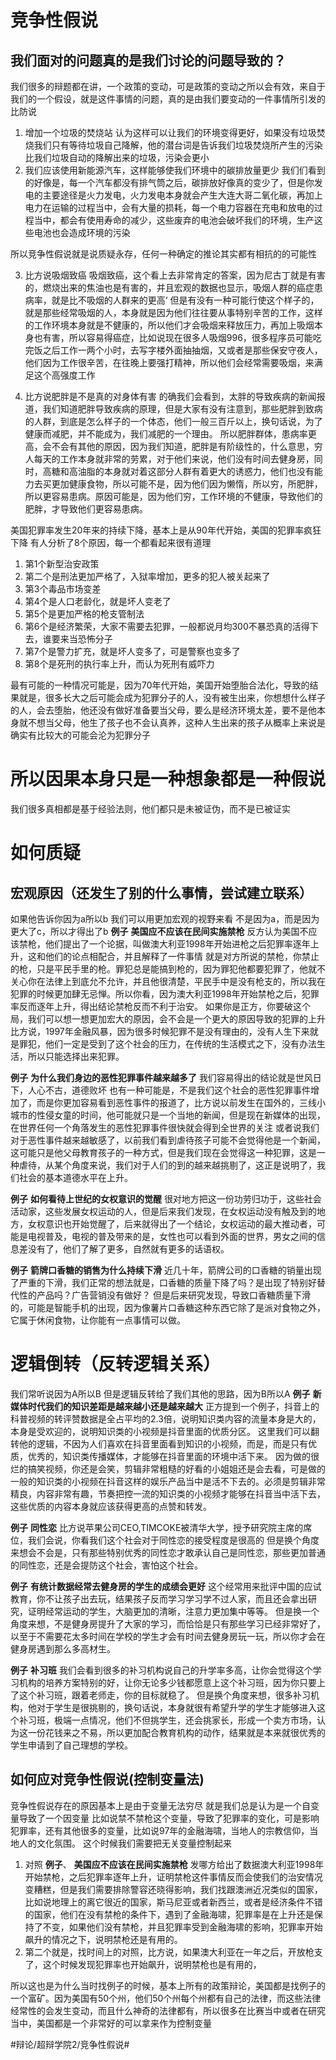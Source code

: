 # 竞争性假说
## 我们面对的问题真的是我们讨论的问题导致的？
我们很多的辩题都在讲，一个政策的变动，可是政策的变动之所以会有效，来自于我们的一个假设，就是这件事情的问题，真的是由我们要变动的一件事情所引发的
比防说
1. 增加一个垃圾的焚烧站
认为这样可以让我们的环境变得更好，如果没有垃圾焚烧我们只有等待垃圾自己降解，他的潜台词是告诉我们垃圾焚烧所产生的污染比我们垃圾自动的降解出来的垃圾，污染会更小
2. 我们应该使用新能源汽车，这样能够使我们环境中的碳排放量更少
我们们看到的好像是，每一个汽车都没有排气筒之后，碳排放好像真的变少了，但是你发电的主要途径是火力发电，火力发电本身就会产生大连大哥二氧化碳，再加上电力在运输的过程当中，会有大量的损耗，每一个电力容器在充电和放电的过程当中，都会有使用寿命的减少，这些废弃的电池会破坏我们的环境，生产这些电池也会造成环境的污染

所以竞争性假说就是说质疑永存，任何一种确定的推论其实都有相抗的的可能性

3. 比方说吸烟致癌
吸烟致癌，这个看上去非常肯定的答案，因为尼古丁就是有害的，燃烧出来的焦油也是有害的，并且宏观的数据也显示，吸烟人群的癌症患病率，就是比不吸烟的人群来的更高‘
但是有没有一种可能行使这个样子的，就是那些经常吸烟的人，本身就是因为他们往往要从事特别辛苦的工作，这样的工作环境本身就是不健康的，所以他们才会吸烟来释放压力，再加上吸烟本身也有害，所以容易得癌症，比如说现在很多人吸烟996，很多程序员可能吃完饭之后工作一两个小时，去写字楼外面抽抽烟，又或者是那些保安守夜人，他们因为工作很辛苦，在往晚上要强打精神，所以他们会经常需要吸烟，来满足这个高强度工作

4. 比方说肥胖是不是真的对身体有害
的确我们会看到，太胖的导致疾病的新闻报道，我们知道肥胖导致疾病的原理，但是大家有没有注意到，那些肥胖到致病的人群，到底是怎么样子的一个体态，他们一般三百斤以上，换句话说，为了健康而减肥，并不能成为，我们减肥的一个理由。
所以肥胖群体，患病率更高，会不会有其他的原因，因为我们知道，肥胖是有阶级性的，什么意思，穷人每天的工作本身就非常的劳累，对于他们来说，他们没有时间去健身房，同时，高糖和高油脂的本身就对着这部分人群有着更大的诱惑力，他们也没有能力去买更加健康食物，所以可能不是，因为他们因为懒惰，所以穷，所肥胖，所以更容易患病。原因可能是，因为他们穷，工作环境的不健康，导致他们的肥胖，才导致他们更容易患病。


美国犯罪率发生20年来的持续下降，基本上是从90年代开始，美国的犯罪率疯狂下降
有人分析了8个原因，每一个都看起来很有道理
1. 第1个新型治安政策
2. 第二个是刑法更加严格了，入狱率增加，更多的犯人被关起来了
3. 第3个毒品市场变差
4. 第4个是人口老龄化，就是坏人变老了
5. 第5个是更加严格的枪支管制法
6. 第6个是经济繁荣，大家不需要去犯罪，一般都说月均300不暴恐真的活得下去，谁要来当恐怖分子
7. 第7个是警力扩充，就是坏人变多了，可是警察也变多了
8. 第8个是死刑的执行率上升，而认为死刑有威吓力

最有可能的一种情况可能是，因为70年代开始，美国开始堕胎合法化，导致的结果就是，很多长大之后可能会成为犯罪分子的人，没有被生出来，你想想什么样子的人，会去堕胎，他还没有做好准备要当父母，要么是经济环境太差，要不是他本身就不想当父母，他生了孩子也不会认真养，这种人生出来的孩子从概率上来说是确实有比较大的可能会沦为犯罪分子

# 所以因果本身只是一种想象都是一种假说
我们很多真相都是基于经验法则，他们都只是未被证伪，而不是已被证实

# 如何质疑
## 宏观原因（还发生了别的什么事情，尝试建立联系）
如果他告诉你因为a所以b
我们可以用更加宏观的视野来看
不是因为a，而是因为更大了c，所以才得出了b
**例子**
**美国应不应该在民间实施禁枪**
反方认为美国不应该禁枪，他们提出了一个论据，叫做澳大利亚1998年开始进枪之后犯罪率逐年上升，这和他们的论点相配合，并且解释了一件事情
就是对方所说的禁枪，你禁止的枪，只是平民手里的枪。罪犯总是能搞到枪的，因为罪犯他都要犯罪了，他就不关心你在法律上到底允不允许，并且他很清楚，平民手中是没有枪支的，所以我在犯罪的时候更加肆无忌惮。所以你看，因为澳大利亚1998年开始禁枪之后，犯罪率反而逐年上升，得出结论禁枪反而不利于治安。
如果你是正方，你要破这个局，我们可以想一想更加宏大的原因，会不会是一个更大的原因导致的犯罪的上升
比方说，1997年金融风暴，因为很多时候犯罪不是没有理由的，没有人生下来就是罪犯，他们一定是受到了这个社会的压力，在传统的生活模式之下，没有办法生活，所以只能选择出来犯罪。

**例子**
**为什么我们身边的恶性犯罪事件越来越多了**
我们容易得出的结论就是世风日下，人心不古，道德败坏
也有一种可能是，不是我们这个社会的恶性犯罪事件增加了，而是你更加容易看到恶性事件的报道了，比方说以前发生在国外的，三线小城市的性侵女童的时间，他可能就只是一个当地的新闻，但是现在新媒体的出现，在世界任何一个角落发生的恶性犯罪事件很快就会得到全世界的关注
或者说我们对于恶性事件越来越敏感了，以前我们看到虐待孩子可能不会觉得他是一个新闻，这可能只是他父母教育孩子的一种方式，但是我们现在会觉得这一种犯罪，这是一种虐待，从某个角度来说，我们对于人们的到的越来越挑剔了，这正是说明了，我们社会的基本道德水平在上升。

**例子**
**如何看待上世纪的女权意识的觉醒**
很对地方把这一份功劳归功于，这些社会活动家，这些发展女权运动的人，但是后来我们发现，在女权运动没有触及到的地方，女权意识也开始觉醒了，后来就得出了一个结论，女权运动的最大推动者，可能是电视普及，电视的普及带来的是，女性也可以看到外面的世界，男女之间的信息差没有了，他们了解了更多，自然就有更多的话语权。

**例子**
**箭牌口香糖的销售为什么持续下滑**
近几十年，箭牌公司的口香糖的销量出现了严重的下滑，我们正常的想法就是，口香糖的质量下降了吗？是出现了特别好替代性的产品吗？广告营销没有做好？
但是后来研究发现，导致口香糖质量下滑的，可能是智能手机的出现，因为像薯片口香糖这种东西它除了是派对食物之外，它属于休闲食物，让你能有一点事情可以做。


# 逻辑倒转（反转逻辑关系）
我们常听说因为A所以B
但是逻辑反转给了我们其他的思路，因为B所以A
**例子**
**新媒体时代我们的知识差距是越来越小还是越来越大**
正方提到一个例子，抖音上的科普视频的转评赞数据是全占平均的2.3倍，说明知识类内容的流量本身是大的，本身是受欢迎的，说明知识类的小视频是抖音里面的优质分区。
这里我们可以翻转他的逻辑，不因为人们喜欢在抖音里面看到知识的小视频，而是，而是只有优质，优秀的，知识类传播媒体，才能够在抖音里面的环境中活下来。
因为做的很烂的搞笑视频，你还是会笑，剪辑非常粗糙的好看的小姐姐还是会去看，可是做的一般的知识类的小视频在抖音这样的娱乐产品当中是活不下去的。必须是剪辑非常精良，内容非常有趣，节奏把控一流的知识类的小视频才能够在抖音当中活下去，这些优质的内容本身就应该获得更高的点赞和转发。

**例子**
**同性恋**
比方说苹果公司CEO,TIMCOKE被清华大学，授予研究院主席的席位，我们会说，你看我们这个社会对于同性恋的接受程度是很高的
但是换个角度来想会不会是，只有那些特别优秀的同性恋才敢承认自己是同性恋，那些更加普通的同性恋，还是会提防这个社会，害怕这个社会。

**例子**
**有统计数据经常去健身房的学生的成绩会更好**
这个经常用来批评中国的应试教育，你不让孩子出去玩，结果孩子反而学习学习学不过人家，而且还会拿出研究，证明经常运动的学生，大脑更加的清晰，注意力更加集中等等。
但是换一个角度来想，不是健身房提升了大家的学习，而恰恰是只有那些学习已经非常好了，以至于不需要花太多时间在学校的学生才会有时间去健身房玩一玩，所以你才会在健身房遇到那么多高材生。

**例子**
**补习班**
我们会看到很多的补习机构说自己的升学率多高，让你会觉得这个学习机构的培养方案特别的好，让你无论多少钱都愿意上这个补习班，因为你只要上了这个补习班，跟着老师走，你的目标就稳了。
但是换个角度来想，很多补习机构，他对于学生是很挑剔的，换句话说，本身就很有希望升学的学生才能够进入这个补习班，极端一点情况，他们不但挑学生，还会挑家长，形成一个卖方市场，认为这一份花钱来之不易，所以更加配合教育机构的动作，结果就是本来就很优秀的学生申请到了自己理想的学校。

## 如何应对竞争性假说(控制变量法)
竞争性假说存在的原因基本上是由于变量无法穷尽
就是我们总是认为是一个自变量导致了一个因变量
比如说禁不禁枪这个变量，导致了犯罪率的变化，可是影响犯罪率，还有其他很多的变量，比如说97年的金融海啸，当地人的宗教信仰，当地人的文化氛围。
这个时候我们需要把无关变量控制起来
1. 对照
**例子**、
**美国应不应该在民间实施禁枪**
发哪方给出了数据澳大利亚1998年开始禁枪，之后犯罪率逐年上升，证明禁枪这件事情反而会使我们的治安情况变糟糕，但是我们需要排除警容还晓得影响，我们找跟澳洲近况类似的国家，比如说地理上的离它很近的国家，斯马尼亚或者新西兰，或者是经济条件不错的国家，他们在没有禁枪的条件下，遇到了金融海啸，犯罪率是在上升还是保持了不变，如果他们没有禁枪，并且犯罪率受到金融海啸的影响，犯罪率开始飙升的情况之下，说明禁枪还是有用的。
2. 第二个就是，找时间上的对照，比方说，如果澳大利亚在一年之后，开放枪支了，这个时候发现犯罪率也开始飙升，说明禁枪也是有用的，

所以这也是为什么当时找例子的时候，基本上所有的政策辩论，美国都是找例子的一个富矿。因为美国有50个州，他们50个州每个州都有自己的法律，而这些法律经常性的会发生变动，而且什么神奇的法律都有，所以很多在比赛当中或者在研究当中，美国都是一个非常好的可以拿来作为控制变量














#辩论/超辩学院2/竞争性假说#
